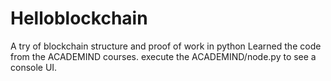 # Helloblockchain
A try of blockchain structure and proof of work in python
Learned the code from the ACADEMIND courses.
execute the ACADEMIND/node.py to see a console UI.
